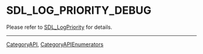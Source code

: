 # SDL_LOG_PRIORITY_DEBUG

Please refer to [SDL_LogPriority](SDL_LogPriority) for details.

----
[CategoryAPI](CategoryAPI), [CategoryAPIEnumerators](CategoryAPIEnumerators)

